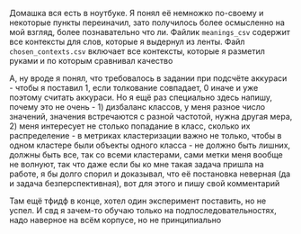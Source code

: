 Домашка вся есть в ноутбуке. Я понял её немножко по-своему и некоторые пункты переиначил, зато получилось более осмысленно на мой взгляд, более познавательно что ли. Файлик `meanings_csv` содержит все контексты для слов, которые я выдернул из ленты. Файл `chosen_contexts.csv` включает все контексты, которые я разметил руками и по которым сравнивал качество

А, ну вроде я понял, что требовалось в задании при подсчёте аккураси - чтобы я поставил 1, если толкование совпадает, 0 иначе и уже поэтому считать аккураси. Но я ещё раз специально здесь напишу, почему это не очень - 1) дизбаланс классов, у меня разное число значений, значения встречаются с разной частотой, нужна другая мера, 2) меня интересует не столько попадание в класс, сколько их распределение - в метриках кластеризации важно не только, чтобы в одном кластере были объекты одного класса - не должно быть лишних, должны быть все, так со всеми кластерами, сами метки меня вообще не волнуют, так что даже если бы ко мне такая задача пришла на работе, я бы долго спорил и доказывал, что её постановка неверная (да и задача безперспективная), вот для этого и пишу свой комментарий

Там ещё тфидф в конце, хотел один эксперимент поставить, но не успел. И свд я зачем-то обучаю только на подпоследовательностях, надо наверное на всём корпусе, но не принципиально
